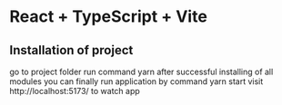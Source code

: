 # React + TypeScript + Vite


## Installation of project
go to project folder
run command yarn
after successful installing of all modules you can finally run application by command yarn start
visit http://localhost:5173/ to watch app
